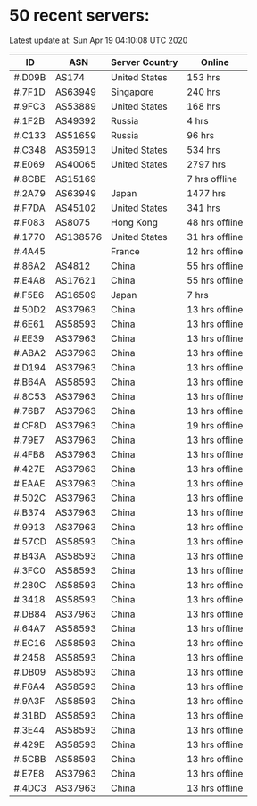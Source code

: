 # 50 recent servers:

Latest update at: Sun Apr 19 04:10:08 UTC 2020

| ID | ASN | Server Country | Online |
| -- | --- | -------------- | ------ |
| #.D09B | AS174 | United States | 153 hrs |
| #.7F1D | AS63949 | Singapore | 240 hrs |
| #.9FC3 | AS53889 | United States | 168 hrs |
| #.1F2B | AS49392 | Russia | 4 hrs |
| #.C133 | AS51659 | Russia | 96 hrs |
| #.C348 | AS35913 | United States | 534 hrs |
| #.E069 | AS40065 | United States | 2797 hrs |
| #.8CBE | AS15169 |  | 7 hrs offline |
| #.2A79 | AS63949 | Japan | 1477 hrs |
| #.F7DA | AS45102 | United States | 341 hrs |
| #.F083 | AS8075 | Hong Kong | 48 hrs offline |
| #.1770 | AS138576 | United States | 31 hrs offline |
| #.4A45 |  | France | 12 hrs offline |
| #.86A2 | AS4812 | China | 55 hrs offline |
| #.E4A8 | AS17621 | China | 55 hrs offline |
| #.F5E6 | AS16509 | Japan | 7 hrs |
| #.50D2 | AS37963 | China | 13 hrs offline |
| #.6E61 | AS58593 | China | 13 hrs offline |
| #.EE39 | AS37963 | China | 13 hrs offline |
| #.ABA2 | AS37963 | China | 13 hrs offline |
| #.D194 | AS37963 | China | 13 hrs offline |
| #.B64A | AS58593 | China | 13 hrs offline |
| #.8C53 | AS37963 | China | 13 hrs offline |
| #.76B7 | AS37963 | China | 13 hrs offline |
| #.CF8D | AS37963 | China | 19 hrs offline |
| #.79E7 | AS37963 | China | 13 hrs offline |
| #.4FB8 | AS37963 | China | 13 hrs offline |
| #.427E | AS37963 | China | 13 hrs offline |
| #.EAAE | AS37963 | China | 13 hrs offline |
| #.502C | AS37963 | China | 13 hrs offline |
| #.B374 | AS37963 | China | 13 hrs offline |
| #.9913 | AS37963 | China | 13 hrs offline |
| #.57CD | AS58593 | China | 13 hrs offline |
| #.B43A | AS58593 | China | 13 hrs offline |
| #.3FC0 | AS58593 | China | 13 hrs offline |
| #.280C | AS58593 | China | 13 hrs offline |
| #.3418 | AS58593 | China | 13 hrs offline |
| #.DB84 | AS37963 | China | 13 hrs offline |
| #.64A7 | AS58593 | China | 13 hrs offline |
| #.EC16 | AS58593 | China | 13 hrs offline |
| #.2458 | AS58593 | China | 13 hrs offline |
| #.DB09 | AS58593 | China | 13 hrs offline |
| #.F6A4 | AS58593 | China | 13 hrs offline |
| #.9A3F | AS58593 | China | 13 hrs offline |
| #.31BD | AS58593 | China | 13 hrs offline |
| #.3E44 | AS58593 | China | 13 hrs offline |
| #.429E | AS58593 | China | 13 hrs offline |
| #.5CBB | AS58593 | China | 13 hrs offline |
| #.E7E8 | AS37963 | China | 13 hrs offline |
| #.4DC3 | AS37963 | China | 13 hrs offline |

